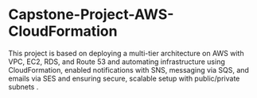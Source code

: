 # Capstone-Project-AWS-CloudFormation
This project is based on deploying a multi-tier architecture on AWS with VPC, EC2, RDS, and Route 53 and automating infrastructure using CloudFormation, enabled notifications with SNS, messaging via SQS, and emails via SES and ensuring secure, scalable setup with public/private subnets .
